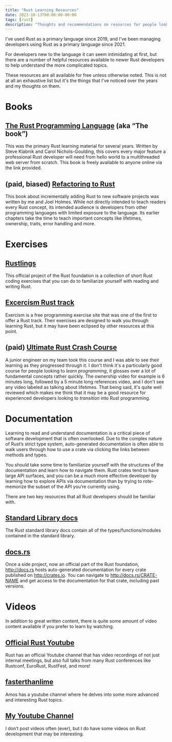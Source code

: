 ```yaml
---
title: "Rust Learning Resources"
date: 2023-10-13T00:00:00-00:00
tags: [rust]
description: "Thoughts and recommendations on resources for people looking to learn Rust"
---
```


I've used Rust as a primary language since 2019, and I've been managing
developers using Rust as a primary language since 2021.

For developers new to the language it can seem intimidating at first, but there
are a number of helpful resources available to newer Rust developers to help
understand the more complicated topics.

These resources are all available for free unless otherwise noted. This is not
at all an exhaustive list but it's the things that I've noticed over the years
and my thoughts on them.

# Books

## [The Rust Programming Language](https://doc.rust-lang.org/book/index.html) (aka “The book”)

This was the primary Rust learning material for several years. Written by Steve
Klabnik and Carol Nichols-Goulding, this covers every major feature a
professional Rust developer will need from hello world to a multithreaded web
server from scratch. This book is freely available to anyone online via the link
provided.

## (paid, biased) [Refactoring to Rust](https://www.manning.com/books/refactoring-to-rust)

This book about incrementally adding Rust to new software projects was written
by me and Joel Holmes. While not directly intended to teach readers every Rust
concept, its intended audience is developers from other programming languages
with limited exposure to the language. Its earlier chapters take the time to
teach important concepts like lifetimes, ownership, traits, error handling and
more.

# Exercises

## [Rustlings](https://github.com/rust-lang/rustlings)

This official project of the Rust foundation is a collection of short Rust
coding exercises that you can do to familiarize yourself with reading and
writing Rust.

## [Excercism Rust track](https://exercism.org/tracks/rust)

Exercism is a free programming exercise site that was one of the first to offer
a Rust track. Their exercises are designed to walk you through learning Rust,
but it may have been eclipsed by other resources at this point.

## (paid) [Ultimate Rust Crash Course](https://www.udemy.com/course/ultimate-rust-crash-course/)

A junior engineer on my team took this course and I was able to see their
learning as they progressed through it. I don't think it's a particularly good
course for people looking to _learn programming_, it glosses over a lot of
fundamental concepts rather quickly. The ownership video for example is 6
minutes long, followed by a 5 minute long references video, and I don't see any
video labeled as talking about lifetimes. That being said, it's quite well
reviewed which makes me think that it may be a good resource for experienced
developers looking to _transition_ into Rust programming.

# Documentation

Learning to read and understand documentation is a critical piece of software
development that is often overlooked. Due to the complex nature of Rust’s strict
type system, auto-generated documentation is often able to walk users through
how to use a crate via clicking the links between methods and types.

You should take some time to familiarize yourself with the structures of the
documentation and learn how to navigate them. Rust crates tend to have large API
surfaces, and you can be a much more effective developer by learning how to
explore APIs via documentation than by trying to rote-memorize the subset of the
API you’re currently using.

There are two key resources that all Rust developers should be familiar with.

## [Standard Library docs](https://doc.rust-lang.org/std/index.html)

The Rust standard library docs contain all of the types/functions/modules
contained in the standard library.

## [docs.rs](https://docs.rs)

Once a side project, now an official part of the Rust foundation, http://docs.rs hosts
auto-generated documentation for every crate published on http://crates.io. You can
navigate to http://docs.rs/CRATE-NAME and get access to the documentation for that
crate, including past versions.

# Videos

In addition to great written content, there is quite some amount of video
content available if you prefer to learn by watching.

## [Official Rust Youtube](https://www.youtube.com/@RustVideos/playlists)

Rust has an official Youtube channel that has video recordings of not just
internal meetings, but also full talks from many Rust conferences like Rustconf,
EuroRust, RustFest, and more!

## [fasterthanlime](https://www.youtube.com/@fasterthanlime)

Amos has a youtube channel where he delves into some more advanced and
interesting Rust topics.

## [My Youtube Channel](https://www.youtube.com/@lily-mara)

I don’t post videos often (ever), but I do have some videos on Rust development
that may be interesting.
